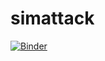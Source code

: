 # simattack
[![Binder](https://mybinder.org/badge_logo.svg)](https://mybinder.org/v2/gh/nick1982ad/simattack/main?filepath=simattack_v0.2.ipynb)
